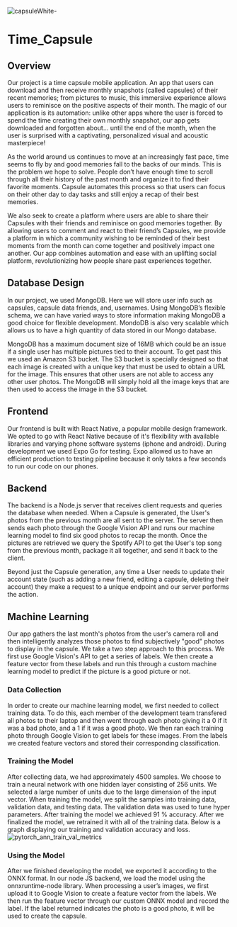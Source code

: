![capsuleWhite-](https://github.com/nathan4sch/Time_Capsule/assets/47926489/0d5847f4-5f59-45b8-828a-7eedda340ecc)
# Time_Capsule
## Overview
Our project is a time capsule mobile application. An app that users can download and then receive monthly snapshots (called capsules) of their recent memories; from pictures to music, this immersive experience allows users to reminisce on the positive aspects of their month. The magic of our application is its automation: unlike other apps where the user is forced to spend the time creating their own monthly snapshot, our app gets downloaded and forgotten about… until the end of the month, when the user is surprised with a captivating, personalized visual and acoustic masterpiece!

As the world around us continues to move at an increasingly fast pace, time seems to fly by and good memories fall to the backs of our minds. This is the problem we hope to solve. People don’t have enough time to scroll through all their history of the past month and organize it to find their favorite moments. Capsule automates this process so that users can focus on their other day to day tasks and still enjoy a recap of their best memories.

We also seek to create a platform where users are able to share their Capsules with their friends and reminisce on good memories together. By allowing users to comment and react to their friend’s Capsules, we provide a platform in which a community wishing to be reminded of their best moments from the month can come together and positively impact one another. Our app combines automation and ease with an uplifting social platform, revolutionizing how people share past experiences together. 


## Database Design
In our project, we used MongoDB. Here we will store user info such as capsules, capsule data friends, and, usernames. Using MongoDB’s flexible schema, we can have varied ways to store information making MongoDB a good choice for flexible development. MondoDB is also very scalable which allows us to have a high quantity of data stored in our Mongo database.

MongoDB has a maximum document size of 16MB which could be an issue if a single user has multiple pictures tied to their account. To get past this we used an Amazon S3 bucket. The S3 bucket is specially designed so that each image is created with a unique key that must be used to obtain a URL for the image. This ensures that other users are not able to access any other user photos. The MongoDB will simply hold all the image keys that are then used to access the image in the S3 bucket.

## Frontend
Our frontend is built with React Native, a popular mobile design framework. We opted to go with React Native because of it's flexibility with available libraries and varying phone software systems (iphone and android). During development we used Expo Go for testing. Expo allowed us to have an efficient production to testing pipeline because it only takes a few seconds to run our code on our phones.

## Backend
The backend is a Node.js server that receives client requests and queries the database when needed. When a Capsule is generated, the User's photos from the previous month are all sent to the server. The server then sends each photo through the Google Vision API and runs our machine learning model to find six good photos to recap the month. Once the pictures are retrieved we query the Spotify API to get the User's top song from the previous month, package it all together, and send it back to the client.

Beyond just the Capsule generation, any time a User needs to update their account state (such as adding a new friend, editing a capsule, deleting their account) they make a request to a unique endpoint and our server performs the action.

## Machine Learning
Our app gathers the last month's photos from the user's camera roll and then intelligently analyzes those photos to find subjectively "good" photos to display in the capsule. We take a two step approach to this process. We first use Google Vision's API to get a series of labels. We then create a feature vector from these labels and run this through a custom machine learning model to predict if the picture is a good picture or not.
### Data Collection
In order to create our machine learning model, we first needed to collect training data. To do this, each member of the development team transfered all photos to their laptop and then went through each photo giving it a 0 if it was a bad photo, and a 1 if it was a good photo. We then ran each training photo through Google Vision to get labels for these images. From the labels we created feature vectors and stored their corresponding classification.
### Training the Model
After collecting data, we had approximately 4500 samples. We choose to train a neural network with one hidden layer consisting of 256 units. We selected a large number of units due to the large dimension of the input vector. When training the model, we split the samples into training data, validation data, and testing data. The validation data was used to tune hyper parameters. After training the model we achieved 91 % accuracy. After we finalized the model, we retrained it with all of the training data. Below is a graph displaying our training and validation accuracy and loss.
![pytorch_ann_train_val_metrics](https://github.com/nathan4sch/Time_Capsule/assets/44711717/2679a908-8994-47a0-8448-f60cdc6c3cf5)

### Using the Model
After we finished developing the model, we exported it according to the ONNX format. In our node JS backend, we load the model using the onnxruntime-node library. When processing a user’s images, we first upload it to Google Vision to create a feature vector from the labels. We then run the feature vector through our custom ONNX model and record the label. If the label returned indicates the photo is a good photo, it will be used to create the capsule.
